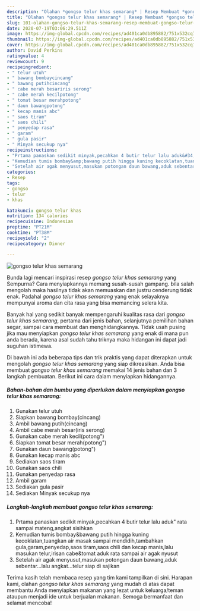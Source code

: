 ```yaml
---
description: "Olahan *gongso telur khas semarang* | Resep Membuat *gongso telur khas semarang* Yang Enak dan Simpel"
title: "Olahan *gongso telur khas semarang* | Resep Membuat *gongso telur khas semarang* Yang Enak dan Simpel"
slug: 101-olahan-gongso-telur-khas-semarang-resep-membuat-gongso-telur-khas-semarang-yang-enak-dan-simpel
date: 2020-07-19T03:06:29.511Z
image: https://img-global.cpcdn.com/recipes/ad401ca0db895882/751x532cq70/gongso-telur-khas-semarang-foto-resep-utama.jpg
thumbnail: https://img-global.cpcdn.com/recipes/ad401ca0db895882/751x532cq70/gongso-telur-khas-semarang-foto-resep-utama.jpg
cover: https://img-global.cpcdn.com/recipes/ad401ca0db895882/751x532cq70/gongso-telur-khas-semarang-foto-resep-utama.jpg
author: David Perkins
ratingvalue: 4
reviewcount: 9
recipeingredient:
- " telur utuh"
- " bawang bombaycincang"
- " bawang putihcincang"
- " cabe merah besariris serong"
- " cabe merah kecilpotong"
- " tomat besar merahpotong"
- " daun bawangpotong"
- " kecap manis abc"
- " saos tiram"
- " saos chili"
- " penyedap rasa"
- " garam"
- " gula pasir"
- " Minyak secukup nya"
recipeinstructions:
- "Prtama panaskan sedikit minyak,pecahkan 4 butir telur lalu aduk&#34; rata sampai mateng,angkat sisihkan"
- "Kemudian tumis bombay&amp;bawang putih hingga kuning kecoklatan,tuangkan air masak sampai mendidih,tambahkan gula,garam,penyedap,saos tiram,saos chili dan kecap manis,lalu masukan telur,irisan cabe&amp;tomat aduk rata sampai air agak nyusut"
- "Setelah air agak menyusut,masukan potongan daun bawang,aduk sebentar...lalu angkat...telur siap di sajikan"
categories:
- Resep
tags:
- gongso
- telur
- khas

katakunci: gongso telur khas 
nutrition: 134 calories
recipecuisine: Indonesian
preptime: "PT21M"
cooktime: "PT38M"
recipeyield: "2"
recipecategory: Dinner

---
```



![*gongso telur khas semarang*](https://img-global.cpcdn.com/recipes/ad401ca0db895882/751x532cq70/gongso-telur-khas-semarang-foto-resep-utama.jpg)

Bunda lagi mencari inspirasi resep *gongso telur khas semarang* yang Sempurna? Cara menyiapkannya memang susah-susah gampang. bila salah mengolah maka hasilnya tidak akan memuaskan dan justru cenderung tidak enak. Padahal *gongso telur khas semarang* yang enak selayaknya mempunyai aroma dan cita rasa yang bisa memancing selera kita.

Banyak hal yang sedikit banyak mempengaruhi kualitas rasa dari *gongso telur khas semarang*, pertama dari jenis bahan, selanjutnya pemilihan bahan segar, sampai cara membuat dan menghidangkannya. Tidak usah pusing jika mau menyiapkan *gongso telur khas semarang* yang enak di mana pun anda berada, karena asal sudah tahu triknya maka hidangan ini dapat jadi suguhan istimewa.




Di bawah ini ada beberapa tips dan trik praktis yang dapat diterapkan untuk mengolah *gongso telur khas semarang* yang siap dikreasikan. Anda bisa membuat *gongso telur khas semarang* memakai 14 jenis bahan dan 3 langkah pembuatan. Berikut ini cara dalam menyiapkan hidangannya.

<!--inarticleads1-->

##### Bahan-bahan dan bumbu yang diperlukan dalam menyiapkan *gongso telur khas semarang*:

1. Gunakan  telur utuh
1. Siapkan  bawang bombay(cincang)
1. Ambil  bawang putih(cincang)
1. Ambil  cabe merah besar(iris serong)
1. Gunakan  cabe merah kecil(potong&#34;)
1. Siapkan  tomat besar merah(potong&#34;)
1. Gunakan  daun bawang(potong&#34;)
1. Gunakan  kecap manis abc
1. Sediakan  saos tiram
1. Gunakan  saos chili
1. Gunakan  penyedap rasa
1. Ambil  garam
1. Sediakan  gula pasir
1. Sediakan  Minyak secukup nya




<!--inarticleads2-->

##### Langkah-langkah membuat *gongso telur khas semarang*:

1. Prtama panaskan sedikit minyak,pecahkan 4 butir telur lalu aduk&#34; rata sampai mateng,angkat sisihkan
1. Kemudian tumis bombay&amp;bawang putih hingga kuning kecoklatan,tuangkan air masak sampai mendidih,tambahkan gula,garam,penyedap,saos tiram,saos chili dan kecap manis,lalu masukan telur,irisan cabe&amp;tomat aduk rata sampai air agak nyusut
1. Setelah air agak menyusut,masukan potongan daun bawang,aduk sebentar...lalu angkat...telur siap di sajikan




Terima kasih telah membaca resep yang tim kami tampilkan di sini. Harapan kami, olahan *gongso telur khas semarang* yang mudah di atas dapat membantu Anda menyiapkan makanan yang lezat untuk keluarga/teman ataupun menjadi ide untuk berjualan makanan. Semoga bermanfaat dan selamat mencoba!
